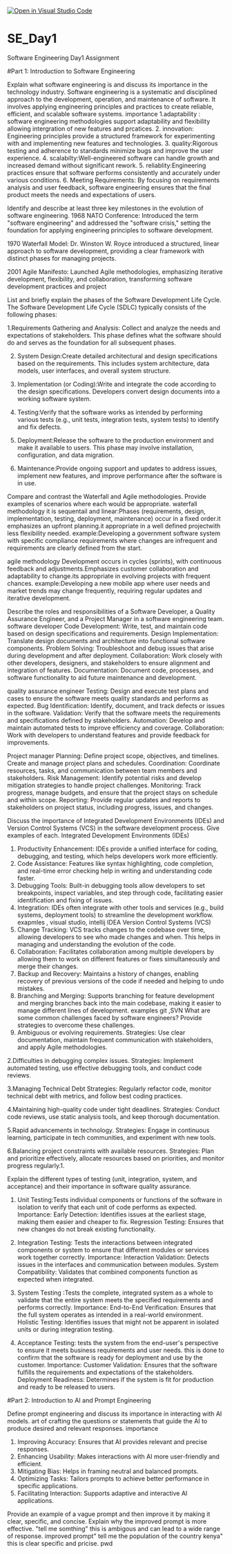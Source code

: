 [![Open in Visual Studio Code](https://classroom.github.com/assets/open-in-vscode-2e0aaae1b6195c2367325f4f02e2d04e9abb55f0b24a779b69b11b9e10269abc.svg)](https://classroom.github.com/online_ide?assignment_repo_id=15568598&assignment_repo_type=AssignmentRepo)
# SE_Day1
Software Engineering Day1 Assignment

#Part 1: Introduction to Software Engineering

Explain what software engineering is and discuss its importance in the technology industry.
Software engineering is a systematic and disciplined approach to the development, operation, and maintenance of software. It involves applying engineering principles and practices to create reliable, efficient, and scalable software systems.
importance
1.adaptability : software engineering methodologies support adaptability and flexibility allowing intergration of new features and prcatices.
2. innovation: Engineering principles provide a structured framework for experimenting with and implementing new features and technologies.
3. quality:Rigorous testing and adherence to standards minimize bugs and improve the user experience.
4. scalabilty:Well-engineered software can handle growth and increased demand without significant rework.
5. reliablity:Engineering practices ensure that software performs consistently and accurately under various conditions.
6. Meeting Requirements: By focusing on requirements analysis and user feedback, software engineering ensures that the final product meets the needs and expectations of users.

Identify and describe at least three key milestones in the evolution of software engineering.
1968 NATO Conference:
Introduced the term "software engineering" and addressed the "software crisis," setting the foundation for applying engineering principles to software development.

1970 Waterfall Model:
Dr. Winston W. Royce introduced a structured, linear approach to software development, providing a clear framework with distinct phases for managing projects.

2001 Agile Manifesto:
Launched Agile methodologies, emphasizing iterative development, flexibility, and collaboration, transforming software development practices and project 

List and briefly explain the phases of the Software Development Life Cycle.
The Software Development Life Cycle (SDLC) typically consists of the following phases:

1.Requirements Gathering and Analysis: Collect and analyze the needs and expectations of stakeholders. This phase defines what the software should do and serves as the foundation for all subsequent phases.

2. System Design:Create detailed architectural and design specifications based on the requirements. This includes system architecture, data models, user interfaces, and overall system structure.

3. Implementation (or Coding):Write and integrate the code according to the design specifications. Developers convert design documents into a working software system.

4. Testing:Verify that the software works as intended by performing various tests (e.g., unit tests, integration tests, system tests) to identify and fix defects.

5. Deployment:Release the software to the production environment and make it available to users. This phase may involve installation, configuration, and data migration.
6. Maintenance:Provide ongoing support and updates to address issues, implement new features, and improve performance after the software is in use.


Compare and contrast the Waterfall and Agile methodologies. Provide examples of scenarios where each would be appropriate.
waterfall methodology
it is sequentail and linear:Phases (requirements, design, implementation, testing, deployment, maintenance) occur in a fixed order.it emphasizes an upfront planning.it appropriate in a well defined projectwith less flexibility needed. example:Developing a government software system with specific compliance requirements where changes are infrequent and requirements are clearly defined from the start.

agile methodology
Development occurs in cycles (sprints), with continuous feedback and adjustments.Emphasizes customer collaboration and adaptability to change.its appropriate in evolving projects with frequent chances. example:Developing a new mobile app where user needs and market trends may change frequently, requiring regular updates and iterative development.

Describe the roles and responsibilities of a Software Developer, a Quality Assurance Engineer, and a Project Manager in a software engineering team.
software developer
Code Development: Write, test, and maintain code based on design specifications and requirements.
Design Implementation: Translate design documents and architecture into functional software components.
Problem Solving: Troubleshoot and debug issues that arise during development and after deployment.
Collaboration: Work closely with other developers, designers, and stakeholders to ensure alignment and integration of features.
Documentation: Document code, processes, and software functionality to aid future maintenance and development.

quality assurance engineer
Testing: Design and execute test plans and cases to ensure the software meets quality standards and performs as expected.
Bug Identification: Identify, document, and track defects or issues in the software.
Validation: Verify that the software meets the requirements and specifications defined by stakeholders.
Automation: Develop and maintain automated tests to improve efficiency and coverage.
Collaboration: Work with developers to understand features and provide feedback for improvements.

Project manager
Planning: Define project scope, objectives, and timelines. Create and manage project plans and schedules.
Coordination: Coordinate resources, tasks, and communication between team members and stakeholders.
Risk Management: Identify potential risks and develop mitigation strategies to handle project challenges.
Monitoring: Track progress, manage budgets, and ensure that the project stays on schedule and within scope.
Reporting: Provide regular updates and reports to stakeholders on project status, including progress, issues, and changes.

Discuss the importance of Integrated Development Environments (IDEs) and Version Control Systems (VCS) in the software development process. Give examples of each.
Integrated Development Environments (IDEs)
1. Productivity Enhancement: IDEs provide a unified interface for coding, debugging, and testing, which helps developers work more efficiently.
2. Code Assistance: Features like syntax highlighting, code completion, and real-time error checking help in writing and understanding code faster.
3. Debugging Tools: Built-in debugging tools allow developers to set breakpoints, inspect variables, and step through code, facilitating easier identification and fixing of issues.
4. Integration: IDEs often integrate with other tools and services (e.g., build systems, deployment tools) to streamline the development workflow.
exapmles , visual studio, intellij IDEA
Version Control Systems (VCS) 
1. Change Tracking: VCS tracks changes to the codebase over time, allowing developers to see who made changes and when. This helps in managing and understanding the evolution of the code.
2. Collaboration: Facilitates collaboration among multiple developers by allowing them to work on different features or fixes simultaneously and merge their changes.
3. Backup and Recovery: Maintains a history of changes, enabling recovery of previous versions of the code if needed and helping to undo mistakes.
4. Branching and Merging: Supports branching for feature development and merging branches back into the main codebase, making it easier to manage different lines of development.
examples git ,SVN
What are some common challenges faced by software engineers? Provide strategies to overcome these challenges.
1. Ambiguous or evolving requirements.
Strategies: Use clear documentation, maintain frequent communication with stakeholders, and apply Agile methodologies.

2.Difficulties in debugging complex issues.
Strategies: Implement automated testing, use effective debugging tools, and conduct code reviews.

3.Managing Technical Debt
Strategies: Regularly refactor code, monitor technical debt with metrics, and follow best coding practices.

4.Maintaining high-quality code under tight deadlines.
Strategies: Conduct code reviews, use static analysis tools, and keep thorough documentation.

5.Rapid advancements in technology.
Strategies: Engage in continuous learning, participate in tech communities, and experiment with new tools.

6.Balancing project constraints with available resources.
Strategies: Plan and prioritize effectively, allocate resources based on priorities, and monitor progress regularly.1.

Explain the different types of testing (unit, integration, system, and acceptance) and their importance in software quality assurance.
 1. Unit Testing:Tests individual components or functions of the software in isolation to verify that each unit of code performs as expected.
Importance:
Early Detection: Identifies issues at the earliest stage, making them easier and cheaper to fix.
Regression Testing: Ensures that new changes do not break existing functionality.

2. Integration Testing: Tests the interactions between integrated components or system to ensure that different modules or services work together correctly.
Importance:
Interaction Validation: Detects issues in the interfaces and communication between modules.
System Compatibility: Validates that combined components function as expected when integrated.

3. System Testing :Tests the complete, integrated system as a whole to validate that the entire system meets the specified requirements and performs correctly.
Importance:
End-to-End Verification: Ensures that the full system operates as intended in a real-world environment.
Holistic Testing: Identifies issues that might not be apparent in isolated units or during integration testing.
4. Acceptance Testing: tests the system from the end-user's perspective to ensure it meets business requirements and user needs.
 this is done to confirm that the software is ready for deployment and use by the customer.
Importance:
Customer Validation: Ensures that the software fulfills the requirements and expectations of the stakeholders.
Deployment Readiness: Determines if the system is fit for production and ready to be released to users.

#Part 2: Introduction to AI and Prompt Engineering

Define prompt engineering and discuss its importance in interacting with AI models.
art of crafting the questions or statements that guide the AI to produce desired and relevant responses.
importance
1. Improving Accuracy: Ensures that AI provides relevant and precise responses.
2. Enhancing Usability: Makes interactions with AI more user-friendly and efficient.
3. Mitigating Bias: Helps in framing neutral and balanced prompts.
4. Optimizing Tasks: Tailors prompts to achieve better performance in specific applications.
5. Facilitating Interaction: Supports adaptive and interactive AI applications.

Provide an example of a vague prompt and then improve it by making it clear, specific, and concise. Explain why the improved prompt is more effective.
"tell me somthing"
this is ambigous and can lead to a wide range of response.
improved prompt" tell me the population of the country kenya"
this is clear specific and pricise.
pwd
